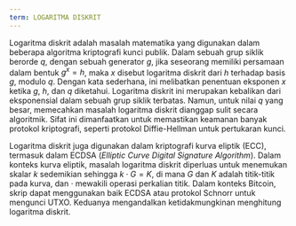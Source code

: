 ```yaml
---
term: LOGARITMA DISKRIT
---
```


Logaritma diskrit adalah masalah matematika yang digunakan dalam beberapa algoritma kriptografi kunci publik. Dalam sebuah grup siklik berorde $q$, dengan sebuah generator $g$, jika seseorang memiliki persamaan dalam bentuk $g^x = h$, maka $x$ disebut logaritma diskrit dari $h$ terhadap basis $g$, modulo $q$. Dengan kata sederhana, ini melibatkan penentuan eksponen $x$ ketika $g$, $h$, dan $q$ diketahui. Logaritma diskrit ini merupakan kebalikan dari eksponensial dalam sebuah grup siklik terbatas. Namun, untuk nilai $q$ yang besar, memecahkan masalah logaritma diskrit dianggap sulit secara algoritmik. Sifat ini dimanfaatkan untuk memastikan keamanan banyak protokol kriptografi, seperti protokol Diffie-Hellman untuk pertukaran kunci.

Logaritma diskrit juga digunakan dalam kriptografi kurva eliptik (ECC), termasuk dalam ECDSA (*Elliptic Curve Digital Signature Algorithm*). Dalam konteks kurva eliptik, masalah logaritma diskrit diperluas untuk menemukan skalar $k$ sedemikian sehingga $k \cdot G = K$, di mana $G$ dan $K$ adalah titik-titik pada kurva, dan $\cdot$ mewakili operasi perkalian titik. Dalam konteks Bitcoin, skrip dapat menggunakan baik ECDSA atau protokol Schnorr untuk mengunci UTXO. Keduanya mengandalkan ketidakmungkinan menghitung logaritma diskrit.